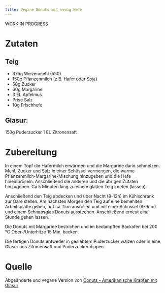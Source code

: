 ```yaml
---
title: Vegane Donuts mit wenig Hefe 
---
```

WORK IN PROGRESS

# Zutaten
## Teig
- 375g Weizenmehl (550)
- 150g Pflanzenmilch (z.B. Hafer oder Soja)
- 50g Zucker
- 60g Margarine
- 3 EL Apfelmus
- Prise Salz
- 10g Frischhefe

## Glasur:
150g 	Puderzucker
1 EL Zitronensaft

# Zubereitung
In einem Topf die Hafermilch erwärmen und die Margarine darin schmelzen. Mehl, Zucker
und Salz in einer Schüssel vermengen, die warme Pflanzenmilch-Margarine-Mischung 
hinzugeben und die Hefe hineinbröseln. Anschließend die anderen und die übrigen 
Zutaten hinzugeben. Ca 5 Minuten lang zu einem glatten Teig kneten (lassen). 

Anschließend den Teig abdecken und über Nacht (8-12h) im Kühlschrank zur Gare
stellen.
Am nächsten Morgen den Teig auf eine bemehlten Arbeitsplatte geben, auf ca. 1cm 
ausrollen und mit einer Schüssel (8-9cm) und einem Schnapsglas Donuts ausstechen.
Anschließend erneut eine Stunde gehen lassen.

Die Donuts mit Margarine bestrichen und im bedampften Backofen bei 200 °C Ober-/Unterhitze 
15 Min. backen.

Die fertigen Donuts entweder in gesiebtem Puderzucker wälzen oder in eine Glasur aus 
Zitronensaft und Puderzucker dippen.

# Quelle
Abgeänderte und vegane Version von 
[Donuts -  Amerikanische Krapfen mit Glasur](https://www.chefkoch.de/rezepte/3108401463733459/Donuts.html)
